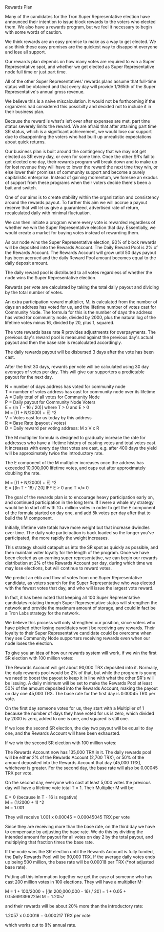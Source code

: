 Rewards Plan

Many of the candidates for the Tron Super Representative election have announced their intention to issue block rewards to the voters who elected them. We also have a rewards program, but we feel it necessary to begin with some words of caution. 

We think rewards are an easy promise to make as a way to get elected. We also think these easy promises are the quickest way to disappoint everyone and lose all support.

Our rewards plan depends on how many votes are required to win a Super Representative spot, and whether we get elected as Super Representative node full time or just part time.

All of the other Super Representatives' rewards plans assume that full-time status will be obtained and that every day will provide 1/365th of the Super Representative's annual gross revenue.

We believe this is a naive miscalculation. It would not be forthcoming if the organizers had considered this possibilty and decided not to include it in their business plan.

Because the reward is what's left over after expenses are met, part time status severely limits the reward. We are afraid that after attaining part time SR status, which is a significant achievement, we would lose our support due to disappointing the voters who had built up unrealistic expectations about quick returns.

Our business plan is built around the contingency that we may not get elected as SR every day, or even for some time. Once the other SR’s fail to get elected one day, their rewards program will break down and to make up for lost revenue they will have to lower the reward the next time they win, or else lower their promises of community support and become a purely capitalistic enterprise. Instead of gaining momentum, we foresee an exodus of support from these programs when their voters decide there's been a bait and switch.

One of our aims is to create stability within the organization and consistency around the rewards payout. To further this aim we will accrue a payout reserve that will let us give a guaranteed, advertised rate of return, recalculated daily with minimal fluctuation.

We can then initiate a program where every vote is rewarded regardless of whether we win the Super Representative election that day. Essentially, we would create a market for buying votes instead of rewarding them.

As our node wins the Super Representative election, 90% of block rewards will be deposited into the Rewards Account. The Daily Reward Pool is 2% of the Rewards Account. The Rewards Account will grow until 50 days payout has been accrued and the daily Reward Pool amount becomes equal to the daily deposit amount.

The daily reward pool is distributed to all votes regardless of whether the node wins the Super Representative election.

Rewards per vote are calculated by taking the total daily payout and dividing by the total number of votes. 

An extra participation reward multiplier, M, is calculated from the number of days an address has voted for us, and the lifetime number of votes cast for Community Node. The formula for this is the number of days the address has voted for community node, divided by 2000, plus the natural log of the lifetime votes minus 16, divided by 20, plus 1, squared.

The vote rewards base rate R provides adjustments for overpayments. The previous day's reward pool is measured against the previous day's actual payout and then the base rate is recalculated accordingly.

The daily rewards payout will be disbursed 3 days after the vote has been cast.

After the first 30 days, rewards per vote will be calculated using 30 day averages of votes per day. This will give our supporters a predictable payout for the next day.

N = number of days address has voted for community node  
T = number of votes address has cast for community node over its lifetime  
A = Daily total of all votes for Community Node  
P = Daily payout for Community Node Voters  
E = (ln T - 16 / 20)] where T > 0 and E > 0  
M = [(1 + N/2000) + E] ^2  
V = Votes cast for us today by this address  
R = Base Rate (payout / votes)  
D = Daily reward per voting address: M x V x R  


The M multiplier formula is designed to gradually increase the rate for addresses who have a lifetime history of casting votes and total votes cast. It increases with every day that votes are cast, e.g. after 400 days the yield will be approximately twice the introductory rate.

The E component of the M multiplier increases once the address has exceeded 10,000,000 lifetime votes, and caps out after approximately doubling the rate. 

M = [(1 + N/2000) + E] ^2  
E = [(ln T - 16) / 20] IFF E > 0 and T =/= 0

The goal of the rewards plan is to encourage heavy participation early on, and continued participation in the long term. If I were a whale my strategy would be to start off with 10+ million votes in order to get the E component of the formula started on day one, and add 5k votes per day after that to build the M component.

Initially, lifetime vote totals have more weight but that increase dwindles over time. The daily vote participation is back loaded so the longer you've participated, the more rapidly the weight increases.

This strategy should catapult us into the SR spot as quickly as possible, and then maintain voter loyalty for the length of the program. Once we have been elected as an earning super representative, we can begin our rewards distribution at 2% of the Rewards Account per day, during which time we may lose elections, but will continue to reward votes. 

We predict an ebb and flow of votes from one Super Representative candidate, as voters search for the Super Representative who was elected with the fewest votes that day, and who will issue the largest vote reward. 

In fact, it has been noted that keeping all 100 Super Representative candidates rotating through Super Representative status will strengthen the network and provide the maximum amount of storage, and could in fact be a Tron Labs strategy for the network.

We believe this process will only strengthen our position, since voters who have picked other losing candidates won’t be receiving any rewards. Their loyalty to their Super Representative candidate could be overcome when they see Community Node supporters receiving rewards even when our node loses the election.

To give you an idea of how our rewards system will work, if we win the first SR election with 100 million votes:

The Rewards Account will get about 90,000 TRX deposited into it. Normally, the daily rewards pool would be 2% of that, but while the program is young we need to boost the payout to keep it in line with what the other SR's will be issuing. A daily minimum will be set to make the Rewards Pool at least 50% of the amount deposited into the Rewards Account, making the payout on day one 45,000 TRX. The base rate for the first day is 0.00045 TRX per vote.

On the first day someone votes for us, they start with a Multiplier of 1 because the number of days they have voted for us is zero, which divided by 2000 is zero, added to one is one, and squared is still one.

If we lose the second SR election, the day two payout will be equal to day one, and the Rewards Account will have been exhausted.

If we win the second SR election with 100 million votes:

The Rewards Account now has 135,000 TRX in it. The daily rewards pool will be either 2% of the Rewards Account (2,700 TRX), or 50% of the amount deposited into the Rewards Account that day (45,000 TRX), whichever is greater. For the second day, the base rate will also be 0.00045 TRX per vote.

On the second day, everyone who cast at least 5,000 votes the previous day will have a lifetime vote total T = 1. Their Multiplier M will be:

E = 0 (because ln T - 16 is negative)  
M = (1/2000 + 1) ^2  
M = 1.001  

They will receive 1.001 x 0.00045 = 0.00045045 TRX per vote

Since they are receiving more than the base rate, on the third day we have to compensate by adjusting the base rate. We do this by dividing the intended amount for payout for all votes on day 2 by the total payout, and multiplying that fraction times the base rate.

If the node wins the SR election until the Rewards Account is fully funded, the Daily Rewards Pool will be 90,000 TRX. If the average daily votes ends up being 500 million, the base rate will be 0.00018 per TRX (*not adjusted base rate).

Putting all this information together we get the case of someone who has cast 200 million votes in 100 elections. They will have a multiplier M: 

M = 1 + 100/2000 + [(ln 200,000,000 - 16) / 20] = 1 + 0.05 + 0.1556913962256 
M = 1.2057

and their rewards will be about 20% more than the introductory rate:

1.2057 x 0.00018 = 0.000217 TRX per vote

which works out to 8% annual rate. 